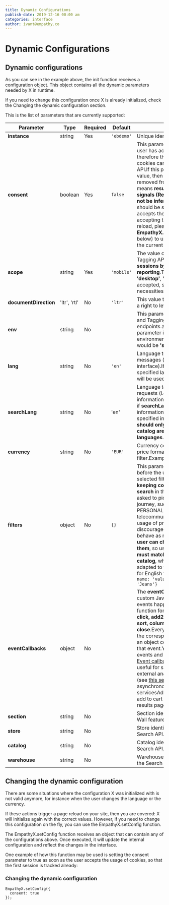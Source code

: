 ```yaml
---
title: Dynamic Configurations
publish-date: 2019-12-16 00:00 am
categories: interface
author: ivant@empathy.co
---
```


# Dynamic Configurations

## Dynamic configurations
As you can see in the example above, the init function receives a configuration object. This object contains all the dynamic parameters needed by X in runtime.

If you need to change this configuration once X is already initialized, check the Changing the dynamic configuration section.

This is the list of parameters that are currently supported:

| Parameter             | Type         | Required | Default    | Description                                                                                                                                                                                                                                                                                                                                                                                                                                                                                                                                                                                                                                                                                                                                                                                                                                                                                                                                                                                                                                                                                                                                                                                                                |
| --------------------- | ------------ | -------- | ---------- | -------------------------------------------------------------------------------------------------------------------------------------------------------------------------------------------------------------------------------------------------------------------------------------------------------------------------------------------------------------------------------------------------------------------------------------------------------------------------------------------------------------------------------------------------------------------------------------------------------------------------------------------------------------------------------------------------------------------------------------------------------------------------------------------------------------------------------------------------------------------------------------------------------------------------------------------------------------------------------------------------------------------------------------------------------------------------------------------------------------------------------------------------------------------------------------------------------------------------- |
| **instance**          | string       | Yes      | `'ebdemo'` | Unique identifier of your Search API instance.                                                                                                                                                                                                                                                                                                                                                                                                                                                                                                                                                                                                                                                                                                                                                                                                                                                                                                                                                                                                                                                                                                                                                                             |
| **consent**           | boolean      | Yes      | `false`    | This parameter is used to let X know whether the user has accepted the usage of cookies and therefore the user, session and user type cookies can be used and sent to the Search API.If this parameter is configured with **false** value, then the cookies will be deleted and removed from all Search API calls.No consent means **results will not be personalized** and **signals (Related Tags, Next Queries, etc.) will not be inferred** from that session.This parameter should be set to **true** as soon as the user accepts the usage of Empathy's cookies.If accepting the cookies does not trigger a page reload, please consider using the **EmpathyX.setConfig** function (see the section below) to update the consent parameter so that the current session is tracked already.                                                                                                                                                                                                                                                                                                                                                                                                                           |
| **scope**             | string       | Yes      | `'mobile'` | The value of this parameter is sent to the Tagging API to be able to **segment user sessions by device in analytics and reporting**.The typical values for this field are **'desktop'**, **'tablet'** and **'mobile'**, but any value is accepted, so pick the ones that best fit your necessities.Examples:`'desktop''tablet''mobile'`                                                                                                                                                                                                                                                                                                                                                                                                                                                                                                                                                                                                                                                                                                                                                                                                                                                                                    |
| **documentDirection** | 'ltr', 'rtl' | No       | `'ltr'`    | This value tells X if it should handle the layout in a right to left way or left to right way.                                                                                                                                                                                                                                                                                                                                                                                                                                                                                                                                                                                                                                                                                                                                                                                                                                                                                                                                                                                                                                                                                                                             |
| **env**               | string       | No       |            | This parameter can be used to switch the Search and Tagging API environment.Production endpoints are used by default when this parameter is omitted.To use the STAGING environment, the value for this configuration would be **'staging'**.Examples:`'staging'`                                                                                                                                                                                                                                                                                                                                                                                                                                                                                                                                                                                                                                                                                                                                                                                                                                                                                                                                                           |
| **lang**              | string       | No       | `'en'`     | Language to be used by X for internationalizing messages (i.e. language of the search interface).If there are no translations for the specified language, the fallback language (**'en'**) will be used.Examples:`'es''en_UK'`                                                                                                                                                                                                                                                                                                                                                                                                                                                                                                                                                                                                                                                                                                                                                                                                                                                                                                                                                                                             |
| **searchLang**        | string       | No       | 'en'       | Language to be used by X for Search API requests (i.e. language of all catalog related information, such as results or filters).By default, if **searchLang** is omitted, all catalog related information is presented in the language specified in **lang**.Please note **this parameter should only be used when messages and catalog are in different languages**.Examples:`'es''en_UK'`                                                                                                                                                                                                                                                                                                                                                                                                                                                                                                                                                                                                                                                                                                                                                                                                                                |
| **currency**          | string       | No       | `'EUR'`    | Currency code (**ISO 4217**) to be used by X for price formatting, both for products and the price filter.Examples:`'USD''CAD'`                                                                                                                                                                                                                                                                                                                                                                                                                                                                                                                                                                                                                                                                                                                                                                                                                                                                                                                                                                                                                                                                                            |
| **filters**           | object       | No       | `{}`       | This parameter allows pre-selecting filters even before the user launches the first search.Pre-selected filters are particularly useful for **keeping consistency between navigation and search** in those situations where the user is asked to pick an option before starting the journey, such as MAN / WOMAN in fashion or PERSONAL / BUSINESS in services and telecommunications. If this is not required, the usage of pre-selected filters is discouraged.Please note pre-selected filters behave as radio buttons in the sense that **the user can change their values but not de-select them**, so use them wisely.The configured **filters must match the names and values in the catalog**, which means that values have to be adapted to the selected language (e.g. 'Woman' for English vs 'Mujer' for Spanish).Examples:`{   name: 'value'  section: 'Woman',  category: 'Jeans'}`                                                                                                                                                                                                                                                                                                                           |
| **eventCallbacks**    | object       | No       |            | The **eventCallbacks** object is a way to run custom JavaScript code when certain user events happen.This object accepts a callback function for each of the following events: **query**, **click,** **add2cart,** **checkout,** **filter,** **clearFilters,** **sort,** **columnsChange,** **resultsEnd,** **open** **and** **close**.Every time one of those events happen, the corresponding callback is executed, sending an object containing all relevant information to that event.You can check the map of current events and parameters in the data object in the [Event callbacks parameters](https://searchbroker.atlassian.net/wiki/pages/resumedraft.action?draftId=1206681601#HowtointegrateXintoyourwebsite-event-callbacks-parameters) section:This is useful for situations such as:Integrating with an external analytics platform like Google Analytics (see [this section](https://searchbroker.atlassian.net/wiki/pages/resumedraft.action?draftId=1206681601#HowtointegrateXintoyourwebsite-integrating-x-with-ga) for more details)Fetching asynchronous data in query time from external servicesAdding a product to the cart when the add to cart button is displayed in the search results page. |
| **section**           | string       | No       |            | Section identifier used by X for the Discovery Wall featureNot applicable to all instances                                                                                                                                                                                                                                                                                                                                                                                                                                                                                                                                                                                                                                                                                                                                                                                                                                                                                                                                                                                                                                                                                                                                 |
| **store**             | string       | No       |            | Store identifier used by X when querying the Search API.Not applicable to all instances.                                                                                                                                                                                                                                                                                                                                                                                                                                                                                                                                                                                                                                                                                                                                                                                                                                                                                                                                                                                                                                                                                                                                   |
| **catalog**           | string       | No       |            | Catalog identifier used by X when querying the Search API.Not applicable to all instances.                                                                                                                                                                                                                                                                                                                                                                                                                                                                                                                                                                                                                                                                                                                                                                                                                                                                                                                                                                                                                                                                                                                                 |
| **warehouse**         | string       | No       |            | Warehouse identifier used by X when querying the Search API.Not applicable to all instances.                                                                                                                                                                                                                                                                                                                                                                                                                                                                                                                                                                                                                                                                                                                                                                                                                                                                                                                                                                                                                                                                                                                               |

## Changing the dynamic configuration
There are some situations where the configuration X was initialized with is not valid anymore, for instance when the user changes the language or the currency.

If these actions trigger a page reload on your site, then you are covered: X will initialize again with the correct values. However, if you need to change this configuration on the fly, you can use the EmpathyX.setConfig function.

The EmpathyX.setConfig function receives an object that can contain any of the configurations above. Once executed, it will update the internal configuration and reflect the changes in the interface.

One example of how this function may be used is setting the consent parameter to true as soon as the user accepts the usage of cookies, so that the first session is tracked already:

### Changing the dynamic configuration
```
EmpathyX.setConfig({
  consent: true
});
```

